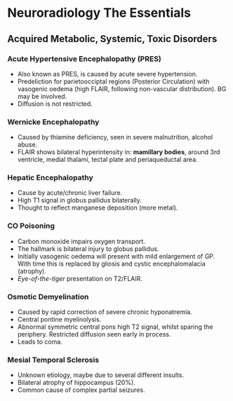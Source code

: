 # Neuroradiology The Essentials
## Acquired Metabolic, Systemic, Toxic Disorders

### Acute Hypertensive Encephalopathy (PRES)
* Also known as PRES, is caused by acute severe hypertension.
* Predeliction for parietoocciptal regions (Posterior Circulation) with vasogenic oedema (high FLAIR, following non-vascular distribution). BG may be involved.
* Diffusion is not restricted. 

### Wernicke Encephalopathy
* Caused by thiamine deficiency, seen in severe malnutrition, alcohol abuse.
* FLAIR shows bilateral hyperintensity in: **mamillary bodies**, around 3rd ventricle, medial thalami, tectal plate and periaqueductal area.

### Hepatic Encephalopathy
* Cause by acute/chronic liver failure.
* High T1 signal in globus pallidus bilaterally.
* Thought to reflect manganese deposition (more metal).

### CO Poisoning
* Carbon monoxide impairs oxygen transport.
* The hallmark is bilateral injury to globus pallidus.
* Initially vasogenic oedema will present with mild enlargement of GP. With time this is replaced by gliosis and cystic encephalomalacia (atrophy).
* *Eye-of-the-tiger* presentation on T2/FLAIR.

### Osmotic Demyelination
* Caused by rapid correction of severe chronic hyponatremia. 
* Central pontine myelinolysis.
* Abnormal symmetric central pons high T2 signal, whilst sparing the periphery. Restricted diffusion seen early in process.
* Leads to coma.

### Mesial Temporal Sclerosis
* Unknown etiology, maybe due to several different insults.
* Bilateral atrophy of hippocampus (20%).
* Common cause of complex partial seizures.